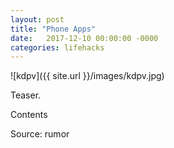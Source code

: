 ```yaml
---
layout: post
title: "Phone Apps"
date:   2017-12-10 00:00:00 -0000
categories: lifehacks
---
```


![kdpv]({{ site.url }}/images/kdpv.jpg)

Teaser.

<!--more-->

Contents

Source: rumor
